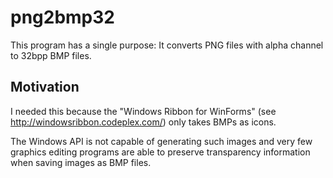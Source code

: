 png2bmp32
=========

This program has a single purpose: It converts PNG files with alpha channel to 
32bpp BMP files. 

Motivation
----------

I needed this because the "Windows Ribbon for WinForms"
(see http://windowsribbon.codeplex.com/) only takes BMPs as icons.

The Windows API is not capable of generating such images and very few graphics 
editing programs are able to preserve transparency information when saving images 
as BMP files.